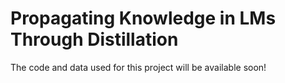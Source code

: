 # Propagating Knowledge in LMs Through Distillation 

The code and data used for this project will be available soon!
